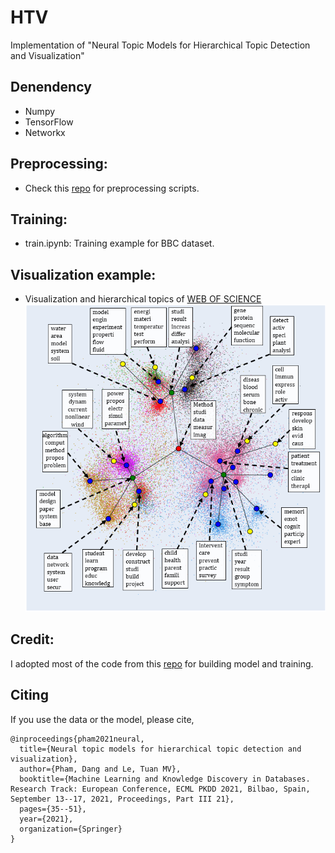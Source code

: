 # HTV 

Implementation of "Neural Topic Models for Hierarchical Topic Detection and Visualization"

## Denendency
* Numpy
* TensorFlow
* Networkx

## Preprocessing:
* Check this [repo](https://github.com/misonuma/tsntm) for preprocessing scripts.

## Training:
* train.ipynb: Training example for BBC dataset.

## Visualization example:
* Visualization and hierarchical topics of [WEB OF SCIENCE](https://data.mendeley.com/datasets/9rw3vkcfy4/6)
![alt text](figures/mendeley_htv_big_legend.png)

## Credit:
I adopted most of the code from this [repo](https://github.com/misonuma/tsntm) for building model and training.

## Citing
If you use the data or the model, please cite,
```
@inproceedings{pham2021neural,
  title={Neural topic models for hierarchical topic detection and visualization},
  author={Pham, Dang and Le, Tuan MV},
  booktitle={Machine Learning and Knowledge Discovery in Databases. Research Track: European Conference, ECML PKDD 2021, Bilbao, Spain, September 13--17, 2021, Proceedings, Part III 21},
  pages={35--51},
  year={2021},
  organization={Springer}
}
```

